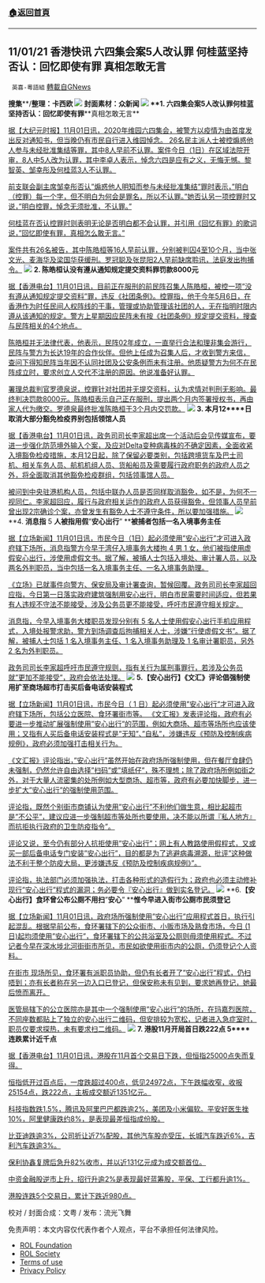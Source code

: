 ###  [:house:返回首頁](https://github.com/ourhimalayas/txt)
---


## 11/01/21 香港快讯 六四集会案5人改认罪 何桂蓝坚持否认：回忆即使有罪 真相怎敢无言
` 英喜-粵語組` [轉載自GNews](https://gnews.org/zh-hans/1633149/)

**搜集****/****整理：卡西欧**
![](https://assets.gnews.org/wp-content/uploads/2021/11/1101fenmian.jpg)
封面素材：众新闻
![](https://assets.gnews.org/wp-content/uploads/2021/11/Screen-Shot-2021-11-01-at-10.31.06-AM.png)
**1. ****六四集会案****5****人改认罪****何桂蓝坚持否认：回忆即使有罪****真相怎敢无言**

[据【大纪元时报】11月01日讯，2020年维园六四集会，被警方以疫情为由首度发出反对通知书，但当晚仍有市民自行进入维园悼念。 26名民主派人士被控煽惑他人参与未经批准集结等罪，其中8人早前不认罪。案件今日（1日）在区域法院开审，8人中5人改为认罪，其中李卓人表示，悼念六四是应有之义，无悔无憾。黎智英、邹幸彤及何桂蓝3人不认罪。](https://hk.epochtimes.com/news/2021-11-01/40001674)

[前支联会副主席邹幸彤否认”煽惑他人明知而参与未经批准集结”罪时表示，”明白（控罪）每一个字，但不明白为何会是罪名，所以不认罪。”她否认另一项控罪时又说，”明白控罪，悼念无须批准，不认罪。”](https://hk.epochtimes.com/news/2021-11-01/40001674)

[何桂蓝在否认控罪时则表明无论是否明白都不会认罪，并引用《回忆有罪》的歌词说，”回忆即使有罪，真相怎么敢无言。”](https://hk.epochtimes.com/news/2021-11-01/40001674)

[案件共有26名被告，其中陈皓桓等16人早前认罪，分别被判囚4至10个月，当中张文光、麦海华及梁国华获缓刑。罗冠聪及张昆阳2人早前缺席聆讯，法庭发出拘捕令。](https://hk.epochtimes.com/news/2021-11-01/40001674)
![](https://assets.gnews.org/wp-content/uploads/2021/11/Screen-Shot-2021-11-01-at-10.31.15-AM.png)
**2. ****陈皓桓认没有遵从通知规定提交资料罪****罚款****8000****元**

[据【香港电台】11月01日讯，目前正在服刑的前民阵召集人陈皓桓，被控一项”没有遵从通知规定提交资料”罪，违反《社团条例》。控罪指，他于今年5月6日，在香港作为时任民间人权阵线的干事，管理或协助管理该社团的人，无在指明时限内遵从该通知的规定。警方上星期因应民阵未有按《社团条例》规定提交资料，搜查与民阵相关的4个地点。](https://news.rthk.hk/rthk/ch/component/k2/1617904-20211101.htm)

[陈皓桓并无法律代表，他表示，民阵02年成立，一直举行合法和理非集会游行，民阵与警方为长达19年的合作伙伴。但他上任成为召集人后，才收到警方来信，查问下得知民阵当年因不认同社团及公安条例而未有注册。他质疑警方为何不在民阵成立时，要求创立人交代不注册的原因。他说准备好认罪。](https://news.rthk.hk/rthk/ch/component/k2/1617904-20211101.htm)

[署理总裁判官罗德泉说，控罪针对社团并无提交资料，认为求情对判刑无影响。最终判决罚款8000元。陈皓桓表示自己正在服刑，提出两个月内签署授权书，再由家人代为缴交。罗德泉最终批准陈皓桓于3个月内交罚款。](https://news.rthk.hk/rthk/ch/component/k2/1617904-20211101.htm)
![](https://assets.gnews.org/wp-content/uploads/2021/11/Screen-Shot-2021-11-01-at-10.31.23-AM.png)
**3. ****本月****12****日取消大部分豁免检疫界别包括领馆人员**

[据【香港电台】11月01日讯，政务司司长李家超出席一个活动后会见传媒宣布，要进一步强化防范境外输入个案，及应对Delta变种病毒株的不确定因素，全面收紧入境豁免检疫措施，本月12日起，除了保留必要类别，包括跨境货车及巴士司机、相关车务人员、航机机组人员、货船船员及需要履行政府职务的政府人员之外，将全面取消其他豁免检疫群组，包括领事馆人员。](https://news.rthk.hk/rthk/ch/component/k2/1617885-20211101.htm)

[被问到中央驻港机构人员，包括中联办人员是否同样取消豁免，如不是，为何不一视同仁。李家超回应，履行与政府相关运作的政府人员获得豁免，但领事人员早前曾出现2宗确诊个案，亦曾发生有豁免人士不遵守条件，所以要加强措施。](https://news.rthk.hk/rthk/ch/component/k2/1617885-20211101.htm)
![](https://assets.gnews.org/wp-content/uploads/2021/11/Screen-Shot-2021-11-01-at-10.31.33-AM.png)
**4. ****消息指**** 5 ****人被指用假****”****安心出行****” ****被捕者包括一名入境事务主任**

[据【立场新闻】11月01日讯，市民今日（1日）起必须使用”安心出行”才可进入政府辖下场所，消息指警方今早于湾仔入境事务大楼拘 4 男 1 女，他们被指使用虚假安心出行，涉使用虚假文书。据了解，被捕人士包括入境处、审计署人员，以及两名外判职员，当中包括一名入境事务主任、一名入境事务助理。](https://www.thestandnews.com/society/消息指-5-人被指用假安心出行-於入境大樓被捕)

[《立场》已就事件向警方、保安局及审计署查询，暂候回覆。政务司司长李家超回应指，今日第一日落实政府建筑强制用安心出行，明白市民需要时间适应，但若果有人违规不守法不能接受，涉及公务员更不能接受，呼吁市民遵守相关规定。](https://www.thestandnews.com/society/消息指-5-人被指用假安心出行-於入境大樓被捕)

[消息指，今早入境事务大楼职员发现分别有 5 名人士使用假安心出行手机应用程式，入境处报警求助，警方到场调查后拘捕相关人士，涉嫌”行使虚假文书”。据了解，被捕人士包括 1 名入境事务主任、1 名入境事务助理及 1 名审计署职员，另外 2 名为外判职员。](https://www.thestandnews.com/society/消息指-5-人被指用假安心出行-於入境大樓被捕)

[政务司司长李家超呼吁市民遵守规则，指有关行为属刑事罪行，若涉及公务员就”更加不能接受”，政府会依法处理。](https://www.thestandnews.com/society/消息指-5-人被指用假安心出行-於入境大樓被捕)
![](https://assets.gnews.org/wp-content/uploads/2021/11/Screen-Shot-2021-11-01-at-10.31.40-AM.png)
**5.****【安心出行】《文汇》评论倡强制使用扩至商场超市****打击买后备电话安装程式**

[据【立场新闻】11月01日讯，市民今日（ 1 日）起必须使用”安心出行”才可进入政府辖下场所，包括公立医院、食环署街市等。 《文汇报》发表评论指，政府有必要进一步推动扩展强制使用”安心出行”的范围，例如大商场、超市等场所也应该使用；又指有人买后备电话安装程式是”无知”、”自私”，涉嫌违反《预防及控制疾病规例》，政府必须加强打击相关行为。](https://www.thestandnews.com/society/a_安心出行文匯評論倡強制使用擴至商場超市-打擊買後備電話安裝程式)

[《文汇报》评论指出，”安心出行”虽然开始在政府场所强制使用，但在餐厅食肆仍未强制，仍然允许自由选择”扫码”或”填纸仔”，殊不理想；除了政府场所例如街之外，对于大量人流密集的处所例如大型商场、超市等，政府有必要加快脚步，进一步扩大”安心出行”的强制使用范围。](https://www.thestandnews.com/society/a_安心出行文匯評論倡強制使用擴至商場超市-打擊買後備電話安裝程式)

[评论指，既然个别街市商铺认为使用”安心出行”不利他们做生意，相比起超市是”不公平”，建议应进一步强制超市等处所也要使用，决不能以所谓『私人地方』而抗拒执行政府的卫生防疫指令”。](https://www.thestandnews.com/society/a_安心出行文匯評論倡強制使用擴至商場超市-打擊買後備電話安裝程式)

[评论又说，至今仍有部分人抗拒使用”安心出行”；网上有人教路使用假程式，又或买一部后备电话专门安装”安心出行”，目的都是为了逃避病毒溯源，批评”这种做法不利于整个防疫大局，更涉嫌违反《预防及控制疾病规例》”。](https://www.thestandnews.com/society/a_安心出行文匯評論倡強制使用擴至商場超市-打擊買後備電話安裝程式)

[评论指，执法部门必须加强执法，打击各种形式的造假行为；政府也必须主动修补现行”安心出行”程式的漏洞；务必要令『安心出行』做到实名登记。](https://www.thestandnews.com/society/a_安心出行文匯評論倡強制使用擴至商場超市-打擊買後備電話安裝程式)
![](https://assets.gnews.org/wp-content/uploads/2021/11/Screen-Shot-2021-11-01-at-10.31.51-AM.png)
**6.****【安心出行】食环曾公布公厕不用扫****”****安心****” ****惟今早进入街市公厕市民须登记**

[据【立场新闻】11月01日讯，政府场所强制使用”安心出行”应用程式首日，执行引起混乱。根据早前公布，食环署辖下的公众街市、小贩市场及熟食市场，今日 (1 日)起均须使用”安心出行”，食环署辖下的公共浴室及公厕则毋须使用程式。不过记者今早在深水埗北河街街市所见，市民如欲使用街市内的公厕，仍须登记个人资料。](https://www.thestandnews.com/society/ab安心出行食環曾公佈公廁不用掃安心-惟今早進入街市公廁市民須登記)

[在街市 现场所见，食环署有派职员协助，但仍有长者开了”安心出行”程式，仍扫唔到；亦有长者称在另一边入口已登记，但保安称未有见到，要求她再登记，她最后愤而离开。](https://www.thestandnews.com/society/ab安心出行食環曾公佈公廁不用掃安心-惟今早進入街市公廁市民須登記)

[医管局辖下的公立医院亦是其中一个强制使用”安心出行”的场所，在玛嘉烈医院，不同座数都贴上了独立的安心出行二维码，但安排较为宽松，记者进入急症室时，职员仅要求探热，未有要求扫二维码。](https://www.thestandnews.com/society/ab安心出行食環曾公佈公廁不用掃安心-惟今早進入街市公廁市民須登記)
![](https://assets.gnews.org/wp-content/uploads/2021/11/Screen-Shot-2021-11-01-at-10.32.00-AM.png)
**7. ****港股****11****月开局首日跌****222****点**** 5****连跌累计近千点**

[据【香港电台】11月01日讯，港股在11月首个交易日下跌，但恒指25000点失而复得。](https://news.rthk.hk/rthk/ch/component/k2/1617890-20211101.htm)

[恒指低开过百点后，一度跌超过400点，低见24972点，下午跌幅收窄，收报25154点，跌222点，主板成交额近1351亿元。](https://news.rthk.hk/rthk/ch/component/k2/1617890-20211101.htm)

[科技指数跌1.5%，腾讯及阿里巴巴都跌逾2%，美团及小米偏软。平安好医生挫10%，阿里健康跌约8%，是表现最差恒指成份股。](https://news.rthk.hk/rthk/ch/component/k2/1617890-20211101.htm)

[比亚迪跌逾3%，公司折让近7%配股，其他汽车股亦受压，长城汽车跌近6%，吉利汽车跌逾3%。](https://news.rthk.hk/rthk/ch/component/k2/1617890-20211101.htm)

[保利协鑫复牌后急升82%收市，并以近131亿元成为成交额首位。](https://news.rthk.hk/rthk/ch/component/k2/1617890-20211101.htm)

[中资金融股逆市上升，招行升逾2%是表现最好蓝筹股，平保、工行都升逾1%。](https://news.rthk.hk/rthk/ch/component/k2/1617890-20211101.htm)

[港股连跌5个交易日，累计下跌近980点。](https://news.rthk.hk/rthk/ch/component/k2/1617890-20211101.htm)

校对 / 封面合成：文粤 / 发布：流光飞舞

 

免责声明：本文内容仅代表作者个人观点，平台不承担任何法律风险。

- [ROL Foundation](https://rolfoundation.org/)
- [ROL Society](https://rolsociety.org/)
- [Terms of use](https://gnews.org/terms-of-use-3/)
- [Privacy Policy](https://gnews.org/privacy-policy/)
